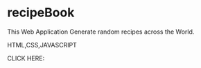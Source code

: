 # recipeBook

This Web Application Generate random recipes across the World.

HTML,CSS,JAVASCRIPT

CLICK HERE: 
